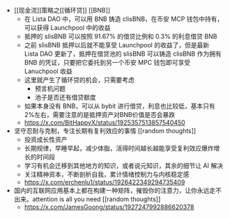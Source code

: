 - [[现金流]]策略之[[循环贷]] [[BNB]]
	- 在 Lista DAO 中，可以用 BNB 铸造 clisBNB，在币安 MCP 钱包中持有，可以获得 Launchpool 中的收益
	- 抵押的 slisBNB 可以按照 91.67% 的借贷比例和 0.3% 的利息借贷 BNB
	- 之前 slisBNB 抵押以后就不能享受 Launchpool 的收益了，但是最新 Lista DAO 更新了，抵押在借贷池的 slisBNB 可以铸造 clisBNB 作为拥有 BNB 的凭证，只要把它委托到另一个币安 MPC 钱包即可享受 Lanuchpool 收益
	- 这里就产生了循环贷的机会，只需要考虑
		- 预言机问题
		- 池子是否还有借贷额度
	- 如果本身没有 BNB，可以从 bybit 进行借贷，利息也比较低，基本只有2%左右，需要注意的是抵押资产对BNB价值是否会暴跌
	- https://x.com/BitHappyX/status/1925357513857540450
- 坚守忍耐与克制，专注长期有复利效应的事情 [[random thoughts]]
	- 投资成长性资产
	- 长期规律，早睡早起，减少体脂，活得时间越长越能享受复利效应爆炸增长的时间段
	- 学习有机会迁移到其他地方的知识，或者说元知识，其余的细节让 AI 解决
	- 关注精神资本，不断剖析自我，累计情绪控制力与内核稳定感
	- https://x.com/erchenlu1/status/1926422349294735409
- 国内的互联网应用基本上都在构建一种矩阵，摧毁你的注意力，让你永远走不出来。attention is all you need [[random thoughts]]
	- https://x.com/JamesGoong/status/1927247992886620378